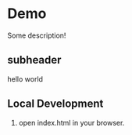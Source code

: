 # Demo

Some description!

## subheader

hello world

## Local Development

1. open index.html in your  browser.
